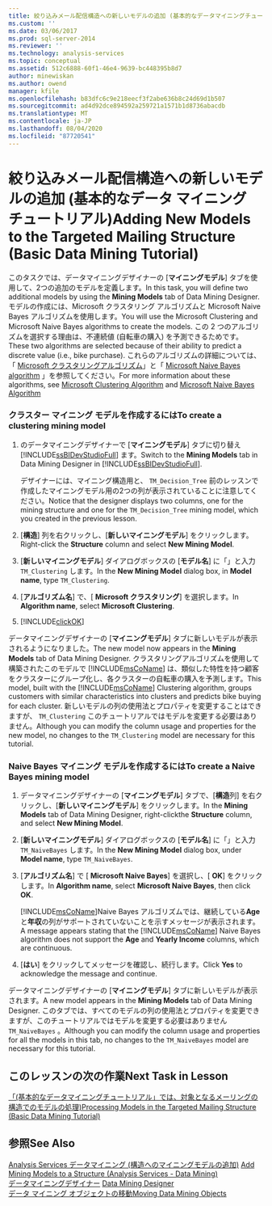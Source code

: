 ```yaml
---
title: 絞り込みメール配信構造への新しいモデルの追加 (基本的なデータマイニングチュートリアル) |Microsoft Docs
ms.custom: ''
ms.date: 03/06/2017
ms.prod: sql-server-2014
ms.reviewer: ''
ms.technology: analysis-services
ms.topic: conceptual
ms.assetid: 512c6888-60f1-46e4-9639-bc448395b8d7
author: minewiskan
ms.author: owend
manager: kfile
ms.openlocfilehash: b83dfc6c9e218eecf3f2abe636b8c24d69d1b507
ms.sourcegitcommit: ad4d92dce894592a259721a1571b1d8736abacdb
ms.translationtype: MT
ms.contentlocale: ja-JP
ms.lasthandoff: 08/04/2020
ms.locfileid: "87720541"
---
```

# <a name="adding-new-models-to-the-targeted-mailing-structure-basic-data-mining-tutorial"></a><span data-ttu-id="8c162-102">絞り込みメール配信構造への新しいモデルの追加 (基本的なデータ マイニング チュートリアル)</span><span class="sxs-lookup"><span data-stu-id="8c162-102">Adding New Models to the Targeted Mailing Structure (Basic Data Mining Tutorial)</span></span>
  <span data-ttu-id="8c162-103">このタスクでは、データマイニングデザイナーの [**マイニングモデル**] タブを使用して、2つの追加のモデルを定義します。</span><span class="sxs-lookup"><span data-stu-id="8c162-103">In this task, you will define two additional models by using the **Mining Models** tab of Data Mining Designer.</span></span> <span data-ttu-id="8c162-104">モデルの作成には、Microsoft クラスタリング アルゴリズムと Microsoft Naive Bayes アルゴリズムを使用します。</span><span class="sxs-lookup"><span data-stu-id="8c162-104">You will use the Microsoft Clustering and Microsoft Naive Bayes algorithms to create the models.</span></span> <span data-ttu-id="8c162-105">この 2 つのアルゴリズムを選択する理由は、不連続値 (自転車の購入) を予測できるためです。</span><span class="sxs-lookup"><span data-stu-id="8c162-105">These two algorithms are selected because of their ability to predict a discrete value (i.e., bike purchase).</span></span> <span data-ttu-id="8c162-106">これらのアルゴリズムの詳細については、「 [Microsoft クラスタリングアルゴリズム](../../2014/analysis-services/data-mining/microsoft-clustering-algorithm.md)」と「 [Microsoft Naive Bayes algorithm](../../2014/analysis-services/data-mining/microsoft-naive-bayes-algorithm.md) 」を参照してください。</span><span class="sxs-lookup"><span data-stu-id="8c162-106">For more information about these algorithms, see [Microsoft Clustering Algorithm](../../2014/analysis-services/data-mining/microsoft-clustering-algorithm.md) and [Microsoft Naive Bayes Algorithm](../../2014/analysis-services/data-mining/microsoft-naive-bayes-algorithm.md)</span></span>  
  
### <a name="to-create-a-clustering-mining-model"></a><span data-ttu-id="8c162-107">クラスター マイニング モデルを作成するには</span><span class="sxs-lookup"><span data-stu-id="8c162-107">To create a clustering mining model</span></span>  
  
1.  <span data-ttu-id="8c162-108">のデータマイニングデザイナーで [**マイニングモデル**] タブに切り替え [!INCLUDE[ssBIDevStudioFull](../includes/ssbidevstudiofull-md.md)] ます。</span><span class="sxs-lookup"><span data-stu-id="8c162-108">Switch to the **Mining Models** tab in Data Mining Designer in [!INCLUDE[ssBIDevStudioFull](../includes/ssbidevstudiofull-md.md)].</span></span>  
  
     <span data-ttu-id="8c162-109">デザイナーには、マイニング構造用と、 `TM_Decision_Tree` 前のレッスンで作成したマイニングモデル用の2つの列が表示されていることに注意してください。</span><span class="sxs-lookup"><span data-stu-id="8c162-109">Notice that the designer displays two columns, one for the mining structure and one for the `TM_Decision_Tree` mining model, which you created in the previous lesson.</span></span>  
  
2.  <span data-ttu-id="8c162-110">[**構造**] 列を右クリックし、[**新しいマイニングモデル**] をクリックします。</span><span class="sxs-lookup"><span data-stu-id="8c162-110">Right-click the **Structure** column and select **New Mining Model**.</span></span>  
  
3.  <span data-ttu-id="8c162-111">[**新しいマイニングモデル**] ダイアログボックスの [**モデル名**] に「」と入力 `TM_Clustering` します。</span><span class="sxs-lookup"><span data-stu-id="8c162-111">In the **New Mining Model** dialog box, in **Model name**, type `TM_Clustering`.</span></span>  
  
4.  <span data-ttu-id="8c162-112">[**アルゴリズム名**] で、[ **Microsoft クラスタリング**] を選択します。</span><span class="sxs-lookup"><span data-stu-id="8c162-112">In **Algorithm name**, select **Microsoft Clustering**.</span></span>  
  
5.  [!INCLUDE[clickOK](../includes/clickok-md.md)]  
  
 <span data-ttu-id="8c162-113">データマイニングデザイナーの [**マイニングモデル**] タブに新しいモデルが表示されるようになりました。</span><span class="sxs-lookup"><span data-stu-id="8c162-113">The new model now appears in the **Mining Models** tab of Data Mining Designer.</span></span> <span data-ttu-id="8c162-114">クラスタリングアルゴリズムを使用して構築されたこのモデルで [!INCLUDE[msCoName](../includes/msconame-md.md)] は、類似した特性を持つ顧客をクラスターにグループ化し、各クラスターの自転車の購入を予測します。</span><span class="sxs-lookup"><span data-stu-id="8c162-114">This model, built with the [!INCLUDE[msCoName](../includes/msconame-md.md)] Clustering algorithm, groups customers with similar characteristics into clusters and predicts bike buying for each cluster.</span></span> <span data-ttu-id="8c162-115">新しいモデルの列の使用法とプロパティを変更することはできますが、 `TM_Clustering` このチュートリアルではモデルを変更する必要はありません。</span><span class="sxs-lookup"><span data-stu-id="8c162-115">Although you can modify the column usage and properties for the new model, no changes to the `TM_Clustering` model are necessary for this tutorial.</span></span>  
  
### <a name="to-create-a-naive-bayes-mining-model"></a><span data-ttu-id="8c162-116">Naive Bayes マイニング モデルを作成するには</span><span class="sxs-lookup"><span data-stu-id="8c162-116">To create a Naive Bayes mining model</span></span>  
  
1.  <span data-ttu-id="8c162-117">データマイニングデザイナーの [**マイニングモデル**] タブで、[**構造**列] を右クリックし、[**新しいマイニングモデル**] をクリックします。</span><span class="sxs-lookup"><span data-stu-id="8c162-117">In the **Mining Models** tab of Data Mining Designer, right-clickthe **Structure** column, and select **New Mining Model**.</span></span>  
  
2.  <span data-ttu-id="8c162-118">[**新しいマイニングモデル**] ダイアログボックスの [**モデル名**] に「」と入力 `TM_NaiveBayes` します。</span><span class="sxs-lookup"><span data-stu-id="8c162-118">In the **New Mining Model** dialog box, under **Model name**, type `TM_NaiveBayes`.</span></span>  
  
3.  <span data-ttu-id="8c162-119">[**アルゴリズム名**] で [ **Microsoft Naive Bayes**] を選択し、[ **OK**] をクリックします。</span><span class="sxs-lookup"><span data-stu-id="8c162-119">In **Algorithm name**, select **Microsoft Naive Bayes**, then click **OK**.</span></span>  
  
     <span data-ttu-id="8c162-120">[!INCLUDE[msCoName](../includes/msconame-md.md)]Naive Bayes アルゴリズムでは、継続している**Age**と**年収**の列がサポートされていないことを示すメッセージが表示されます。</span><span class="sxs-lookup"><span data-stu-id="8c162-120">A message appears stating that the [!INCLUDE[msCoName](../includes/msconame-md.md)] Naive Bayes algorithm does not support the **Age** and **Yearly Income** columns, which are continuous.</span></span>  
  
4.  <span data-ttu-id="8c162-121">[**はい**] をクリックしてメッセージを確認し、続行します。</span><span class="sxs-lookup"><span data-stu-id="8c162-121">Click **Yes** to acknowledge the message and continue.</span></span>  
  
 <span data-ttu-id="8c162-122">データマイニングデザイナーの [**マイニングモデル**] タブに新しいモデルが表示されます。</span><span class="sxs-lookup"><span data-stu-id="8c162-122">A new model appears in the **Mining Models** tab of Data Mining Designer.</span></span> <span data-ttu-id="8c162-123">このタブでは、すべてのモデルの列の使用法とプロパティを変更できますが、このチュートリアルではモデルを変更する必要はありません `TM_NaiveBayes` 。</span><span class="sxs-lookup"><span data-stu-id="8c162-123">Although you can modify the column usage and properties for all the models in this tab, no changes to the `TM_NaiveBayes` model are necessary for this tutorial.</span></span>  
  
## <a name="next-task-in-lesson"></a><span data-ttu-id="8c162-124">このレッスンの次の作業</span><span class="sxs-lookup"><span data-stu-id="8c162-124">Next Task in Lesson</span></span>  
 [<span data-ttu-id="8c162-125">「&#40;基本的なデータマイニングチュートリアル」では、対象となるメーリングの構造でのモデルの処理&#41;</span><span class="sxs-lookup"><span data-stu-id="8c162-125">Processing Models in the Targeted Mailing Structure &#40;Basic Data Mining Tutorial&#41;</span></span>](../../2014/tutorials/processing-models-in-the-targeted-mailing-structure-basic-data-mining-tutorial.md)  
  
## <a name="see-also"></a><span data-ttu-id="8c162-126">参照</span><span class="sxs-lookup"><span data-stu-id="8c162-126">See Also</span></span>  
 <span data-ttu-id="8c162-127">[Analysis Services データマイニング &#40;構造へのマイニングモデルの追加&#41;](../../2014/analysis-services/data-mining/add-mining-models-to-a-structure-analysis-services-data-mining.md) </span><span class="sxs-lookup"><span data-stu-id="8c162-127">[Add Mining Models to a Structure &#40;Analysis Services - Data Mining&#41;](../../2014/analysis-services/data-mining/add-mining-models-to-a-structure-analysis-services-data-mining.md) </span></span>  
 <span data-ttu-id="8c162-128">[データマイニングデザイナー](../../2014/analysis-services/data-mining/data-mining-designer.md) </span><span class="sxs-lookup"><span data-stu-id="8c162-128">[Data Mining Designer](../../2014/analysis-services/data-mining/data-mining-designer.md) </span></span>  
 [<span data-ttu-id="8c162-129">データ マイニング オブジェクトの移動</span><span class="sxs-lookup"><span data-stu-id="8c162-129">Moving Data Mining Objects</span></span>](../../2014/analysis-services/data-mining/moving-data-mining-objects.md)  
  
  
